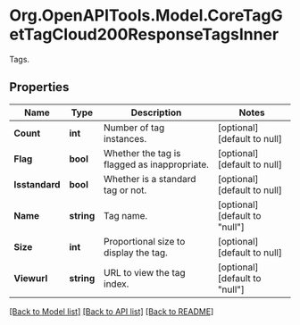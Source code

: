 # Org.OpenAPITools.Model.CoreTagGetTagCloud200ResponseTagsInner
Tags.

## Properties

Name | Type | Description | Notes
------------ | ------------- | ------------- | -------------
**Count** | **int** | Number of tag instances. | [optional] [default to null]
**Flag** | **bool** | Whether the tag is flagged as inappropriate. | [optional] [default to null]
**Isstandard** | **bool** | Whether is a standard tag or not. | [optional] [default to null]
**Name** | **string** | Tag name. | [optional] [default to "null"]
**Size** | **int** | Proportional size to display the tag. | [optional] [default to null]
**Viewurl** | **string** | URL to view the tag index. | [optional] [default to "null"]

[[Back to Model list]](../README.md#documentation-for-models) [[Back to API list]](../README.md#documentation-for-api-endpoints) [[Back to README]](../README.md)

